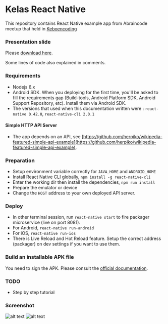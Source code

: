 # Kelas React Native

This repository contains React Native example app from Abraincode meetup that held in [Keboencoding](https://www.google.co.id/maps/place/Keboen+Coding+-+IT+Community/@-6.3621547,106.8384558,15z/data=!4m2!3m1!1s0x0:0x813f0df3a09fcde5?sa=X&ved=0ahUKEwi9rsrT_rzSAhUUTo8KHYB4CTcQ_BIIajAO)

### Presentation slide

Please [download here](https://github.com/herpiko/kelas-20170304-react-native/raw/master/assets/ReactNative.pdf).

Some lines of code also explained in comments.

### Requirements

- Nodejs 6.x
- Android SDK. When you deploying for the first time, you'll be asked to fill the requirements gap (Build-tools, Android Platform SDK, Android Support Repository, etc). Install them via Android SDK.
- The versions that used when this documentation written were : `react-native 0.42.0`, `react-native-cli 2.0.1`

#### Simple HTTP API Server

- The app depends on an API, see [https://github.com/herpiko/wikipedia-featured-simple-api-example](https://github.com/herpiko/wikipedia-featured-simple-api-example).


### Preparation
- Setup environment variable correctly for `JAVA_HOME` and `ANDROID_HOME`
- Install React Native CLI globally, `npm install -g react-native-cli`
- Enter the working dir then install the dependencies, `npm run install`
- Prepare the emulator or device
- Change the `HOST` address to your own deployed API server.

### Deploy

- In other terminal session, run `react-native start` to fire packager microservice (live on port 8081).
- For Android, `react-native run-android`
- For iOS, `react-native run-ios`
- There is Live Reload and Hot Reload feature. Setup the correct address (packager) on dev settings if you want to use them.

### Build an installable APK file

You need to sign the APK. Please consult the [official documentation](https://facebook.github.io/react-native/releases/0.42/docs/signed-apk-android.html).

### TODO

- Step by step tutorial

### Screenshot

![alt text](./assets/android.png)
![alt text](./assets/ios.png)

